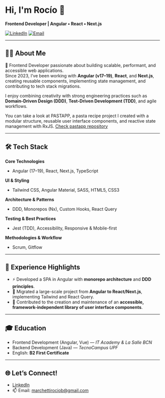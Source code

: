 # Hi, I'm Rocío 👋  
**Frontend Developer | Angular • React • Next.js**

[![LinkedIn](https://img.shields.io/badge/LinkedIn-0077B5?style=flat&logo=linkedin&logoColor=white)](https://www.linkedin.com/in/roc%C3%ADo-marchetti-16031986/?locale=en_US)
[![Email](https://img.shields.io/badge/Email-march__ettirociob%40gmail.com-red?style=flat&logo=gmail&logoColor=white)](mailto:marchettirociob@gmail.com)

---

## 👩‍💻 About Me  
🚀 Frontend Developer passionate about building scalable, performant, and accessible web applications.  
Since 2023, I’ve been working with **Angular (v17–19)**, **React**, and **Next.js**, creating reusable components, implementing state management, and contributing to tech stack migrations.  

I enjoy combining creativity with strong engineering practices such as **Domain-Driven Design (DDD)**, **Test-Driven Development (TDD)**, and agile workflows.  

You can take a look at PASTAPP, a pasta recipe project I created with a modular structure, reusable user interface components, and reactive state management with RxJS.
[Check pastapp repository](https://github.com/rociomarchetti/pastapp)

---

## 🛠️ Tech Stack  

**Core Technologies**  
- Angular (17–19), React, Next.js, TypeScript  

**UI & Styling**  
- Tailwind CSS, Angular Material, SASS, HTML5, CSS3  

**Architecture & Patterns**  
- DDD, Monorepos (Nx), Custom Hooks, React Query  

**Testing & Best Practices**  
- Jest (TDD), Accessibility, Responsive & Mobile-first  

**Methodologies & Workflow**  
- Scrum, Gitflow  

---

## 💼 Experience Highlights  
- ⚡ Developed a SPA in Angular with **monorepo architecture** and **DDD principles**.  
- 🔄 Migrated a large-scale project from **Angular to React/Next.js**, implementing Tailwind and React Query.  
- 🧩 Contributed to the creation and maintenance of an **accessible, framework-independent library of user interface components**.  

---

## 🎓 Education  
- Frontend Development (Angular, Vue) — *IT Academy & La Salle BCN*  
- Backend Development (Java) — *TecnoCampus UPF*  
- English: **B2 First Certificate**  

---

## 🌐 Let’s Connect!  
- [LinkedIn](https://www.linkedin.com/in/roc%C3%ADo-marchetti-16031986/?locale=en_US)  
- 📫 Email: marchettirociob@gmail.com  


